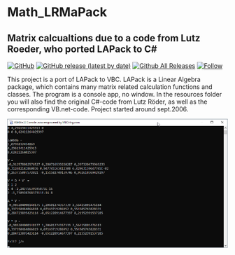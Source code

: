 # Math_LRMaPack  
## Matrix calcualtions due to a code from Lutz Roeder, who ported LAPack to C#  

[![GitHub](https://img.shields.io/github/license/OlimilO1402/Math_LRMaPack?style=plastic)](https://github.com/OlimilO1402/Math_LRMaPack/blob/master/LICENSE) 
[![GitHub release (latest by date)](https://img.shields.io/github/v/release/OlimilO1402/Math_LRMaPack?style=plastic)](https://github.com/OlimilO1402/Math_LRMaPack/releases/latest)
[![Github All Releases](https://img.shields.io/github/downloads/OlimilO1402/Math_LRMaPack/total.svg)](https://github.com/OlimilO1402/Math_LRMaPack/releases/download/v2.3.4/Math_LRMaPack.zip)
[![Follow](https://img.shields.io/github/followers/OlimilO1402.svg?style=social&label=Follow&maxAge=2592000)](https://github.com/OlimilO1402/Math_LRMaPack/watchers)

This project is a port of LAPack to VBC. LAPack is a Linear Algebra package, which contains many matrix related calculation functions and classes.
The program is a console app, no window. In the resources folder you will also find the original C#-code from Lutz Röder, as well as the corresponding VB.net-code. 
Project started around sept.2006.  

![LRMaPack Image](Resources/LRMaPack.png "LRMaPack Image")
